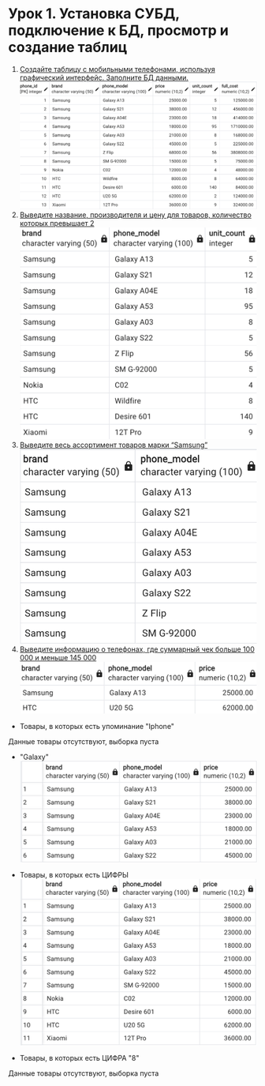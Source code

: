 # Урок 1. Установка СУБД, подключение к БД, просмотр и создание таблиц
1. [Создайте таблицу с мобильными телефонами, используя графический интерфейс. Заполните БД данными.](/lesson1/Task_1.sql)
![](./image/select_all.png)
2. [Выведите название, производителя и цену для товаров, количество которых превышает 2](/lesson1/Task_2.sql)
![](./image/count_gt_2.png)
3. [Выведите весь ассортимент товаров марки “Samsung”](/lesson1/Task_3.sql)
![](./image/search_samsung.png)
4. [Выведите информацию о телефонах, где суммарный чек больше 100 000 и меньше 145 000](/lesson1/Task_4.sql)
![](./image/100_and_145.png)

- Товары, в которых есть упоминание "Iphone"

Данные товары отсутствуют, выборка пуста

- "Galaxy"
![](./image/search_str_galaxy.png)

- Товары, в которых есть ЦИФРЫ
![](./image/all_num.png)

- Товары, в которых есть ЦИФРА "8"

Данные товары отсутствуют, выборка пуста